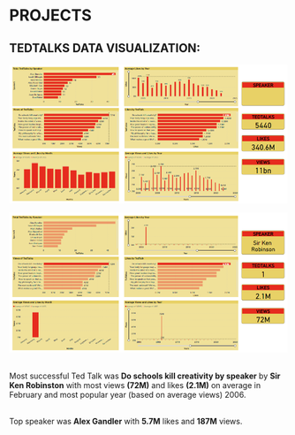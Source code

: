 # PROJECTS
## TEDTALKS DATA VISUALIZATION:
![Dashboard_screenshot](Screenshots/ss1.PNG)

![Dashboard_screenshot](Screenshots/ss2.PNG)

<br> Most successful Ted Talk was **Do schools kill creativity by speaker** by **Sir Ken Robinston** with most views **(72M)** and likes **(2.1M)** on average in February and most popular year (based on average views) 2006.  

<br> Top speaker was **Alex Gandler** with **5.7M** likes and **187M** views.
